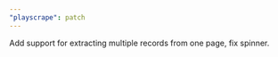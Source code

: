 ```yaml
---
"playscrape": patch
---
```


Add support for extracting multiple records from one page, fix spinner.
